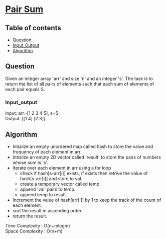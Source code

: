 # [Pair Sum](https://www.codingninjas.com/codestudio/problems/pair-sum_8230699?challengeSlug=striver-sde-challenge&leftPanelTab=1)

## Table of contents

- [Question](#question)
- [Input_Output](#input_output)
- [Algorithm](#algorithm)

## Question
Given an integer array 'arr' and size 'n' and an integer 's'. The task is to return the list of all pairs of elements such that each sum of elements of each pair equals S.

### Input_output
Input: arr=[1 2 3 4 5], s=5 </br>
Output: [[1 4] [2 3]]

## Algorithm
- Intialize an empty unordered map called hash to store the value and frequency of each element in arr.
- Intialize an empty 2D vector called 'result' to store the pairs of numbers whose sum is 's'.
- Iterate over each element in arr using a for loop
    - check if hash[s-arr[i]] exists, if exists then retrive the value of hash[s-arr[i]] and store to val.
    - create a temporary vector called temp
    - append 'val' pairs to temp.
    - append temp to result.
- Increment the value of hash[arr[i]] by 1 to keep the track of the count of each element.
- sort the result in ascending order.
- return the result.

Time Complexity : O(n+mlogm)</br>
Space Complexity : O(n+m)
